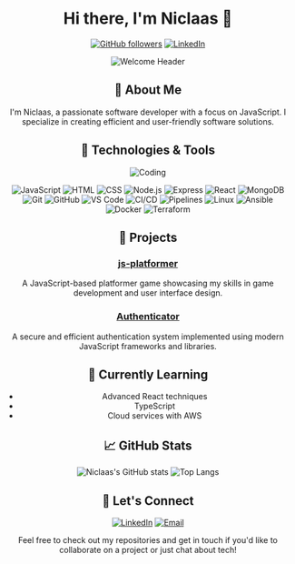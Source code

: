 <div align="center">

# Hi there, I'm Niclaas 👋

[![GitHub followers](https://img.shields.io/github/followers/TeggeAtze?style=social)](https://github.com/TeggeAtze)
[![LinkedIn](https://img.shields.io/badge/LinkedIn-blue?style=flat&logo=linkedin)](https://www.linkedin.com/in/niclaas-moldenhauer-a9531a213/)

![Welcome Header](https://camo.githubusercontent.com/3dac331a2916924dd887ed3c1439321f1bae1fcfeea54456ac4fe70d4630a780/68747470733a2f2f737465656d6974696d616765732e636f6d2f44516d626165646554724675454436316a444841716d5a527632566558337457413670794269347a6f52355432366f2f68656c6c6f776f726c642e676966)

## 🚀 About Me

I'm Niclaas, a passionate software developer with a focus on JavaScript. I specialize in creating efficient and user-friendly software solutions.
## 🔧 Technologies & Tools

![Coding](https://media.giphy.com/media/ZVik7pBtu9dNS/giphy.gif)

<div>
  
![JavaScript](https://img.shields.io/badge/JavaScript-323330?style=for-the-badge&logo=javascript&logoColor=F7DF1E)
![HTML](https://img.shields.io/badge/HTML5-E34F26?style=for-the-badge&logo=html5&logoColor=white)
![CSS](https://img.shields.io/badge/CSS3-1572B6?style=for-the-badge&logo=css3&logoColor=white)
![Node.js](https://img.shields.io/badge/Node.js-43853D?style=for-the-badge&logo=node-dot-js&logoColor=white)
![Express](https://img.shields.io/badge/Express.js-404D59?style=for-the-badge)
![React](https://img.shields.io/badge/React-20232A?style=for-the-badge&logo=react&logoColor=61DAFB)
![MongoDB](https://img.shields.io/badge/MongoDB-4EA94B?style=for-the-badge&logo=mongodb&logoColor=white)
![Git](https://img.shields.io/badge/Git-F05032?style=for-the-badge&logo=git&logoColor=white)
![GitHub](https://img.shields.io/badge/GitHub-181717?style=for-the-badge&logo=github&logoColor=white)
![VS Code](https://img.shields.io/badge/VS%20Code-007ACC?style=for-the-badge&logo=visual-studio-code&logoColor=white)
![CI/CD](https://img.shields.io/badge/CI%2FCD-4285F4?style=for-the-badge&logo=google-cloud)
![Pipelines](https://img.shields.io/badge/Pipelines-FFCA28?style=for-the-badge&logo=gitlab)
![Linux](https://img.shields.io/badge/Linux-FCC624?style=for-the-badge&logo=linux&logoColor=black)
![Ansible](https://img.shields.io/badge/Ansible-EE0000?style=for-the-badge&logo=ansible&logoColor=white)
![Docker](https://img.shields.io/badge/Docker-2496ED?style=for-the-badge&logo=docker&logoColor=white)
![Terraform](https://img.shields.io/badge/Terraform-623CE4?style=for-the-badge&logo=terraform&logoColor=white)

</div>

## 💼 Projects

### [js-platformer](https://github.com/TeggeAtze/js-platformer)
A JavaScript-based platformer game showcasing my skills in game development and user interface design.

### [Authenticator](https://github.com/TeggeAtze/Authenticator)
A secure and efficient authentication system implemented using modern JavaScript frameworks and libraries.

## 🌱 Currently Learning

- Advanced React techniques
- TypeScript
- Cloud services with AWS

## 📈 GitHub Stats

![Niclaas's GitHub stats](https://github-readme-stats.vercel.app/api?username=TeggeAtze&show_icons=true&theme=dark)
![Top Langs](https://github-readme-stats.vercel.app/api/top-langs/?username=TeggeAtze&layout=compact&theme=dark)

## 💬 Let's Connect

[![LinkedIn](https://img.shields.io/badge/LinkedIn-blue?style=flat&logo=linkedin)](https://www.linkedin.com/in/niclaas-moldenhauer-a9531a213/)
[![Email](https://img.shields.io/badge/Email-D14836?style=flat&logo=gmail&logoColor=white)](mailto:niclaasmoldenhauer@gmail.com)

Feel free to check out my repositories and get in touch if you'd like to collaborate on a project or just chat about tech!

</div>
